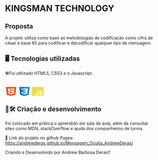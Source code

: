 # KINGSMAN TECHNOLOGY

##  Proposta

A projeto utiliza como base as metodologias de codificação como cifra de césar e base 65 para codificar e decodificar qualquer tipo de mensagem. 

## 🖥️ Tecnologias utilizadas

🛠️Foi utilizado HTML5, CSS3 e o Javascript.
<div style="display: inline_block"><br>
<img align="center" alt="Andrew-HTML" height="30" width="40" src="https://raw.githubusercontent.com/devicons/devicon/master/icons/html5/html5-original.svg">
<img align="center" alt="Andrew-CSS" height="30" width="40" src="https://raw.githubusercontent.com/devicons/devicon/master/icons/css3/css3-original.svg">
<img align="center" alt="Andrew-Js" height="30" width="40" src="https://raw.githubusercontent.com/devicons/devicon/master/icons/javascript/javascript-plain.svg">
</div>


## 🧠🛠️ Criação e desenvolvimento

Foi colocado em prática o aprendido em sala de aula, além de consultar sites como MDN, stackOverflow e ajuda dos companheiros de turma.


📌 Link do projeto no github Pages: https://andrewderas.github.io/Mensagem_Oculta_AndrewDeras/
 

Criando e Desenvolvido por Andrew Barbosa Deras!!




